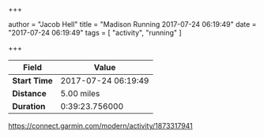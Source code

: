 +++

author = "Jacob Hell"
title = "Madison Running 2017-07-24 06:19:49"
date = "2017-07-24 06:19:49"
tags = [
    "activity", "running"
]

+++

<!--more-->

|Field  |Value  |
|--- | --- |
|**Start Time**|2017-07-24 06:19:49|
|**Distance**|5.00 miles|
|**Duration**|0:39:23.756000|

https://connect.garmin.com/modern/activity/1873317941